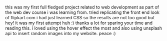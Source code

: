 this was my first full fledged project related to web development as part of the web dev course i was learning from.
tried replicating the front end look of flipkart.com
i had just learned CSS so the results are not too good but hey! it was my first attempt huh :)
thanks a lot for sparing your time and reading this.
i loved using the hover effect the most and also using unsplash api to insert random images into my website.
peace :)
